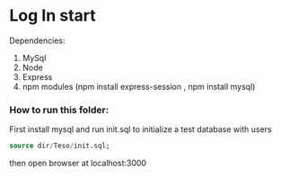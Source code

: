 # Log In start
Dependencies:
1. MySql
2. Node 
3. Express
4. npm modules (npm install express-session , npm install mysql)

###  How to run this folder:
First install mysql and run init.sql to initialize a test database with users 

```sql
source dir/Teso/init.sql;
```

then open browser at localhost:3000


